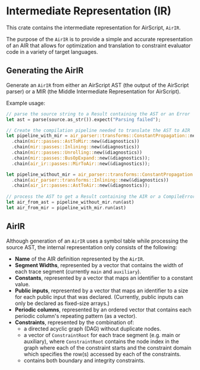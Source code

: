 # Intermediate Representation (IR)

This crate contains the intermediate representation for AirScript, `AirIR`.

The purpose of the `AirIR` is to provide a simple and accurate representation of an AIR that allows for optimization and translation to constraint evaluator code in a variety of target languages.

## Generating the AirIR

Generate an `AirIR` from either an AirScript AST (the output of the AirScript parser) or a MIR (the Middle Intermediate Representation for AirScript).

Example usage:

```Rust
// parse the source string to a Result containing the AST or an Error
let ast = parse(source.as_str()).expect("Parsing failed");

// Create the compilation pipeline needed to translate the AST to AIR
let pipeline_with_mir = air_parser::transforms::ConstantPropagation::new(&diagnostics)
  .chain(mir::passes::AstToMir::new(&diagnostics))
  .chain(mir::passes::Inlining::new(&diagnostics))
  .chain(mir::passes::Unrolling::new(&diagnostics))
  .chain(mir::passes::BusOpExpand::new(&diagnostics));
  .chain(air_ir::passes::MirToAir::new(&diagnostics));

let pipeline_without_mir = air_parser::transforms::ConstantPropagation::new(&diagnostics)
  .chain(air_parser::transforms::Inlining::new(&diagnostics))
  .chain(air_ir::passes::AstToAir::new(&diagnostics));
  
// process the AST to get a Result containing the AIR or a CompileError
let air_from_ast = pipeline_without_mir.run(ast)
let air_from_mir = pipeline_with_mir.run(ast)
```

## AirIR

Although generation of an `AirIR` uses a symbol table while processing the source AST, the internal representation only consists of the following:

- **Name** of the AIR definition represented by the `AirIR`.
- **Segment Widths**, represented by a vector that contains the width of each trace segment (currently `main` and `auxiliary`).
- **Constants**, represented by a vector that maps an identifier to a constant value.
- **Public inputs**, represented by a vector that maps an identifier to a size for each public input that was declared. (Currently, public inputs can only be declared as fixed-size arrays.)
- **Periodic columns**, represented by an ordered vector that contains each periodic column's repeating pattern (as a vector).
- **Constraints**, represented by the combination of:
  - a directed acyclic graph (DAG) without duplicate nodes.
  - a vector of `ConstraintRoot` for each trace segment (e.g. main or auxiliary), where `ConstraintRoot` contains the node index in the graph where each of the constraint starts and the constraint domain which specifies the row(s) accessed by each of the constraints.
  - contains both boundary and integrity constraints.
